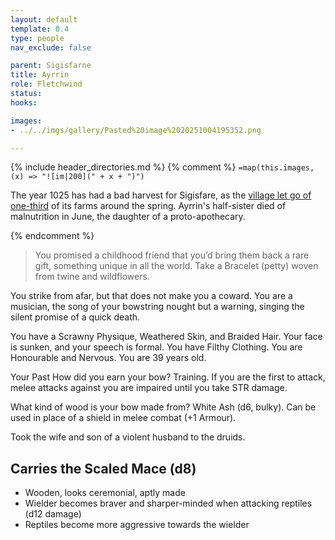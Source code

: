 ```yaml
---
layout: default
template: 0.4
type: people
nav_exclude: false

parent: Sigisfarne
title: Ayrrin
role: Fletchwind
status: 
hooks: 

images: 
- ../../imgs/gallery/Pasted%20image%2020251004195352.png

---
```


{% include header_directories.md %}
{% comment %}
`=map(this.images, (x) => "![im|200](" + x + ")")`

The year 1025 has had a bad harvest for Sigisfare, as the [village let go of one-third](../../campaigns/Book_01/ep_004.md) of its farms around the spring. Ayrrin's half-sister died of malnutrition in June, the daughter of a proto-apothecary.

{% endcomment %}

> You promised a childhood friend that you’d bring them back a rare gift, something unique in all the world. Take a Bracelet (petty) woven from twine and wildflowers.

You strike from afar, but that does not make you a coward. You are a musician, the song of your bowstring nought but a warning, singing the silent promise of a quick death.

You have a Scrawny Physique, Weathered Skin, and Braided Hair. Your face is sunken, and your speech is formal. You have Filthy Clothing. You are Honourable and Nervous. You are 39 years old.

Your Past
How did you earn your bow? Training. If you are the first to attack, melee attacks against you are impaired until you take STR damage.

What kind of wood is your bow made from? White Ash (d6, bulky). Can be used in place of a shield in melee combat (+1 Armour). 

Took the wife and son of a violent husband to the druids.

## Carries the Scaled Mace (d8)

- Wooden, looks ceremonial, aptly made
- Wielder becomes braver and sharper-minded when attacking reptiles (d12 damage)
- Reptiles become more aggressive towards the wielder


